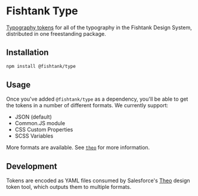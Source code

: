 # Fishtank Type

[Typography tokens](https://medium.com/eightshapes-llc/tokens-in-design-systems-25dd82d58421) for all of the typography in the Fishtank Design System, distributed in one freestanding package.

## Installation

```sh
npm install @fishtank/type
```

## Usage

Once you've added `@fishtank/type` as a dependency, you'll be able to get the tokens in a number of different formats. We currently support:

* JSON (default)
* Common.JS module
* CSS Custom Properties
* SCSS Variables

More formats are available. See [`theo`](https://github.com/salesforce-ux/theo) for more information.

## Development

Tokens are encoded as YAML files consumed by Salesforce's [Theo](https://github.com/salesforce-ux/theo) design token tool, which outputs them to multiple formats.